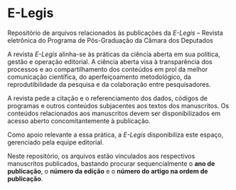 # E-Legis
Repositório de arquivos relacionados às publicações da _E-Legis_ – Revista eletrônica do Programa de Pós-Graduação da Câmara dos Deputados

A revista _E-Legis_ alinha-se às práticas da ciência aberta em sua política, gestão e operação editorial. A ciência aberta visa à transparência dos processos e ao compartilhamento dos conteúdos em prol da melhor comunicação científica, do aperfeiçoamento metodológico, da reprodutibilidade da pesquisa e da colaboração entre pesquisadores.

A revista pede a citação e o referenciamento dos dados, códigos de programas e outros conteúdos subjacentes aos textos dos manuscritos. Os conteúdos relacionados aos manuscritos devem ser disponibilizados em acesso aberto concomitantemente à publicação.

Como apoio relevante a essa prática, a _E-Legis_ disponibiliza este espaço, gerenciado pela equipe editorial.

Neste repositório, os arquivos estão vinculados aos respectivos manuscritos publicados, bastando procurar sequencialmente o **ano de publicação**, o **número da edição** e o **número do artigo na ordem de publicação**.

